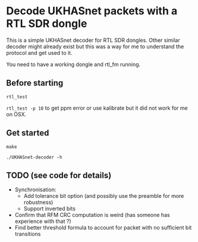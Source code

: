 Decode UKHASnet packets with a RTL SDR dongle
==================

This is a simple UKHASnet decoder for RTL SDR dongles. Other similar decoder might already exist but this was a way for me to understand the protocol and get used to it.

You need to have a working dongle and rtl_fm running.

Before starting
-------
`rtl_test`

`rtl_test -p 10` to get ppm error or use kalibrate but it did not work for me on OSX.

Get started
-------
`make`

`./UKHASnet-decoder -h`

TODO (see code for details)
-------
- Synchronisation:
	- Add tolerance bit option (and possibly use the preamble for more robustness)
	- Support inverted bits
- Confirm that RFM CRC computation is weird (has someone has experience with that ?)
- Find better threshold formula to account for packet with no sufficient bit transitions